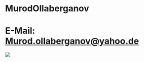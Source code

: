 # MurodOllaberganov

# E-Mail: Murod.ollaberganov@yahoo.de

![](https://img.shields.io/badge/<WORD_ON_LEFT>-<WORD_ON_RIGHT>-informational?style=flat&logo=<LOGO_NAME>&logoColor=white&color=2bbc8a)